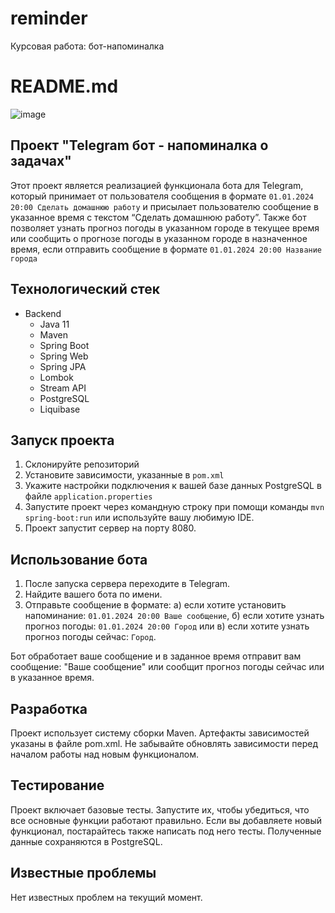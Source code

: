 # reminder
Курсовая работа: бот-напоминалка
# README.md

![image](https://github.com/YuriPetukhov/reminder/assets/128038157/e0eb6331-74ab-4b22-9098-c7636805004c)


## Проект "Telegram бот - напоминалка о задачах"

Этот проект является реализацией функционала бота для Telegram, который принимает от пользователя сообщения в формате `01.01.2024 20:00 Сделать домашнюю работу` и присылает пользователю сообщение в указанное время с текстом “Сделать домашнюю работу”.
Также бот позволяет узнать прогноз погоды в указанном городе в текущее время или сообщить о прогнозе погоды в указанном городе в назначенное время, если отправить сообщение в формате `01.01.2024 20:00 Название города`

## Технологический стек

- Backend
  - Java 11
  - Maven
  - Spring Boot
  - Spring Web
  - Spring JPA
  - Lombok
  - Stream API
  - PostgreSQL
  - Liquibase


## Запуск проекта

1. Склонируйте репозиторий
2. Установите зависимости, указанные в `pom.xml`
3. Укажите настройки подключения к вашей базе данных PostgreSQL в файле `application.properties`
4. Запустите проект через командную строку при помощи команды `mvn spring-boot:run` или используйте вашу любимую IDE.
5. Проект запустит сервер на порту 8080. 

## Использование бота

1. После запуска сервера переходите в Telegram.
2. Найдите вашего бота по имени.
3. Отправьте сообщение в формате: а) если хотите установить напоминание: `01.01.2024 20:00 Ваше сообщение`, б) если хотите узнать прогноз погоды: `01.01.2024 20:00 Город` или в) если хотите узнать прогноз погоды сейчас: `Город`.

Бот обработает ваше сообщение и в заданное время отправит вам сообщение: "Ваше сообщение" или сообщит прогноз погоды сейчас или в указанное время.

## Разработка

Проект использует систему сборки Maven. Артефакты зависимостей указаны в файле pom.xml. Не забывайте обновлять зависимости перед началом работы над новым функционалом.

## Тестирование

Проект включает базовые тесты. Запустите их, чтобы убедиться, что все основные функции работают правильно. Если вы добавляете новый функционал, постарайтесь также написать под него тесты. Полученные данные сохраняются в PostgreSQL.

## Известные проблемы

Нет известных проблем на текущий момент.



